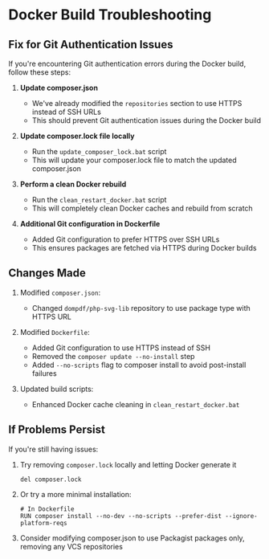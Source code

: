 # Docker Build Troubleshooting

## Fix for Git Authentication Issues

If you're encountering Git authentication errors during the Docker build, follow these steps:

1. **Update composer.json**
   - We've already modified the `repositories` section to use HTTPS instead of SSH URLs
   - This should prevent Git authentication issues during the Docker build

2. **Update composer.lock file locally**
   - Run the `update_composer_lock.bat` script
   - This will update your composer.lock file to match the updated composer.json

3. **Perform a clean Docker rebuild**
   - Run the `clean_restart_docker.bat` script
   - This will completely clean Docker caches and rebuild from scratch

4. **Additional Git configuration in Dockerfile**
   - Added Git configuration to prefer HTTPS over SSH URLs
   - This ensures packages are fetched via HTTPS during Docker builds

## Changes Made

1. Modified `composer.json`:
   - Changed `dompdf/php-svg-lib` repository to use package type with HTTPS URL

2. Modified `Dockerfile`:
   - Added Git configuration to use HTTPS instead of SSH
   - Removed the `composer update --no-install` step
   - Added `--no-scripts` flag to composer install to avoid post-install failures

3. Updated build scripts:
   - Enhanced Docker cache cleaning in `clean_restart_docker.bat`

## If Problems Persist

If you're still having issues:

1. Try removing `composer.lock` locally and letting Docker generate it
   ```
   del composer.lock
   ```

2. Or try a more minimal installation:
   ```
   # In Dockerfile
   RUN composer install --no-dev --no-scripts --prefer-dist --ignore-platform-reqs
   ```

3. Consider modifying composer.json to use Packagist packages only, removing any VCS repositories
